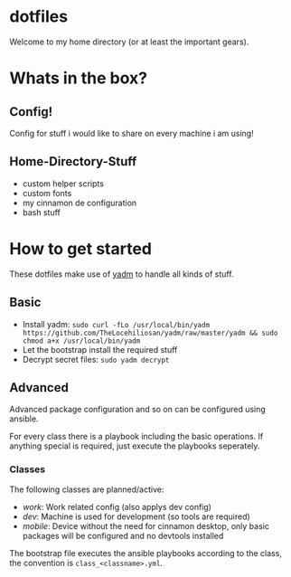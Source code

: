 dotfiles
===

Welcome to my home directory (or at least the important gears).

# Whats in the box?

## Config!
Config for stuff i would like to share on every machine i am using!

## Home-Directory-Stuff
- custom helper scripts
- custom fonts
- my cinnamon de configuration
- bash stuff

# How to get started

These dotfiles make use of [yadm](https://yadm.io/) to handle all kinds
of stuff.

## Basic
- Install yadm: ``sudo curl -fLo /usr/local/bin/yadm https://github.com/TheLocehiliosan/yadm/raw/master/yadm && sudo chmod a+x /usr/local/bin/yadm``
- Let the bootstrap install the required stuff
- Decrypt secret files: ``sudo yadm decrypt``

## Advanced
Advanced package configuration and so on can be configured using ansible.

For every class there is a playbook including the basic operations. If
anything special is required, just execute the playbooks seperately.

### Classes
The following classes are planned/active:

- *work*: Work related config (also applys dev config)
- *dev*: Machine is used for development (so tools are required)
- *mobile*: Device without the need for cinnamon desktop, only basic
  packages will be configured and no devtools installed

The bootstrap file executes the ansible playbooks according to the
class, the convention is `class_<classname>.yml`.

